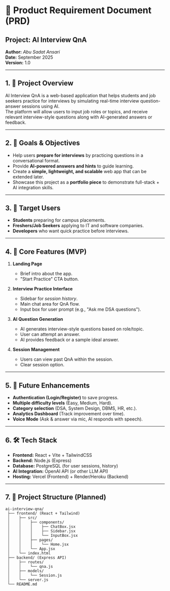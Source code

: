 # 📄 Product Requirement Document (PRD)  
## Project: AI Interview QnA  
**Author:** *Abu Sadat Ansari*  
**Date:** September 2025  
**Version:** 1.0  

---

## 1. 🎯 Project Overview
AI Interview QnA is a web-based application that helps students and job seekers practice for interviews by simulating real-time interview question-answer sessions using AI.  
The platform will allow users to input job roles or topics, and receive relevant interview-style questions along with AI-generated answers or feedback.  

---

## 2. 🌟 Goals & Objectives
- Help users **prepare for interviews** by practicing questions in a conversational format.  
- Provide **AI-powered answers and hints** to guide learning.  
- Create a **simple, lightweight, and scalable** web app that can be extended later.  
- Showcase this project as a **portfolio piece** to demonstrate full-stack + AI integration skills.  

---

## 3. 👥 Target Users
- **Students** preparing for campus placements.  
- **Freshers/Job Seekers** applying to IT and software companies.  
- **Developers** who want quick practice before interviews.  

---

## 4. 📌 Core Features (MVP)
1. **Landing Page**  
   - Brief intro about the app.  
   - "Start Practice" CTA button.  

2. **Interview Practice Interface**  
   - Sidebar for *session history*.  
   - Main chat area for QnA flow.  
   - Input box for user prompt (e.g., "Ask me DSA questions").  

3. **AI Question Generation**  
   - AI generates interview-style questions based on role/topic.  
   - User can attempt an answer.  
   - AI provides feedback or a sample ideal answer.  

4. **Session Management**  
   - Users can view past QnA within the session.  
   - Clear session option.  

---

## 5. 🚀 Future Enhancements
- **Authentication (Login/Register)** to save progress.  
- **Multiple difficulty levels** (Easy, Medium, Hard).  
- **Category selection** (DSA, System Design, DBMS, HR, etc.).  
- **Analytics Dashboard** (Track improvement over time).  
- **Voice Mode** (Ask & answer via mic, AI responds with speech).  

---

## 6. 🛠️ Tech Stack
- **Frontend:** React + Vite + TailwindCSS  
- **Backend:** Node.js (Express)  
- **Database:** PostgreSQL (for user sessions, history)  
- **AI Integration:** OpenAI API (or other LLM API)  
- **Hosting:** Vercel (Frontend) + Render/Heroku (Backend)  

---

## 7. 📂 Project Structure (Planned)

```plaintext
ai-interview-qna/
 ├── frontend/ (React + Tailwind)
 │    ├── src/
 │    │    ├── components/
 │    │    │    ├── ChatBox.jsx
 │    │    │    ├── Sidebar.jsx
 │    │    │    └── InputBox.jsx
 │    │    ├── pages/
 │    │    │    └── Home.jsx
 │    │    └── App.jsx
 │    └── index.html
 ├── backend/ (Express API)
 │    ├── routes/
 │    │    └── qna.js
 │    ├── models/
 │    │    └── Session.js
 │    └── server.js
 └── README.md
